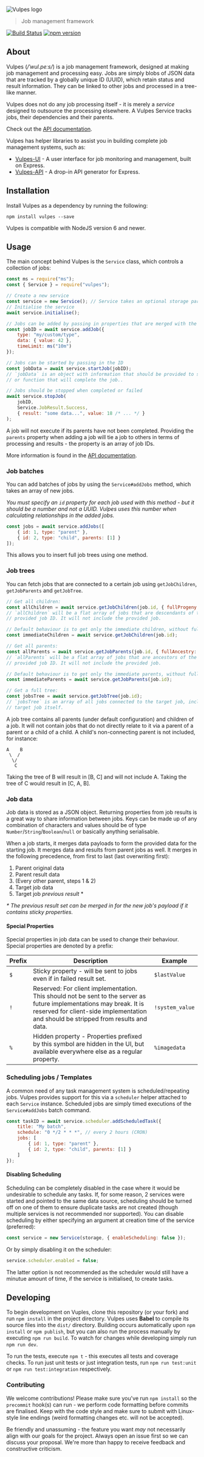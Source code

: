 ![Vulpes logo](https://github.com/Kiosked/vulpes/raw/master/vulpes_logo.jpg)

> Job management framework

[![Build Status](https://travis-ci.org/Kiosked/vulpes.svg?branch=master)](https://travis-ci.org/Kiosked/vulpes) [![npm version](https://badge.fury.io/js/vulpes.svg)](https://www.npmjs.com/package/vulpes)

## About

Vulpes (_/ˈwul.peːs/_) is a job management framework, designed at making job management and processing easy. Jobs are simply blobs of JSON data that are tracked by a globally unique ID (UUID), which retain status and result information. They can be linked to other jobs and processed in a tree-like manner.

Vulpes does not do any job processing itself - it is merely a _service_ designed to outsource the processing elsewhere. A Vulpes Service tracks jobs, their dependencies and their parents.

Check out the [API documentation](API.md).

Vulpes has helper libraries to assist you in building complete job management systems, such as:
 * [Vulpes-UI](https://github.com/Kiosked/vulpes-ui) - A user interface for job monitoring and management, built on Express.
 * [Vulpes-API](https://github.com/Kiosked/vulpes-api) - A drop-in API generator for Express.

## Installation

Install Vulpes as a dependency by running the following:

```shell
npm install vulpes --save
```

Vulpes is compatible with NodeJS version 6 and newer.

## Usage

The main concept behind Vulpes is the `Service` class, which controls a collection of jobs:

```javascript
const ms = require("ms");
const { Service } = require("vulpes");

// Create a new service
const service = new Service(); // Service takes an optional storage parameter
// Initialise the service
await service.initialise();

// Jobs can be added by passing in properties that are merged with the job
const jobID = await service.addJob({
    type: "my/custom/type",
    data: { value: 42 },
    timeLimit: ms("10m")
});

// Jobs can be started by passing in the ID
const jobData = await service.startJob(jobID);
// `jobData` is an object with information that should be provided to some worker
// or function that will complete the job..

// Jobs should be stopped when completed or failed
await service.stopJob(
    jobID,
    Service.JobResult.Success,
    { result: "some data...", value: 18 /* ... */ }
);
```

A job will not execute if its parents have not been completed. Providing the `parents` property when adding a job will tie a job to others in terms of processing and results - the property is an array of job IDs.

More information is found in the [API documentation](API.md).

### Job batches

You can add batches of jobs by using the `Service#addJobs` method, which takes an array of new jobs.

_You must specify an `id` property for each job used with this method - but it should be a number and not a UUID. Vulpes uses this number when calculating relationships in the added jobs._

```javascript
const jobs = await service.addJobs([
    { id: 1, type: "parent" },
    { id: 2, type: "child", parents: [1] }
]);
```

This allows you to insert full job trees using one method.

### Job trees

You can fetch jobs that are connected to a certain job using `getJobChildren`, `getJobParents` and `getJobTree`.

```javascript
// Get all children:
const allChildren = await service.getJobChildren(job.id, { fullProgeny: true });
// `allChildren` will be a flat array of jobs that are descendants of the
// provided job ID. It will not include the provided job.

// Default behaviour is to get only the immediate children, without full progeny:
const immediateChildren = await service.getJobChildren(job.id);

// Get all parents:
const allParents = await service.getJobParents(job.id, { fullAncestry: true });
// `allParents` will be a flat array of jobs that are ancestors of the
// provided job ID. It will not include the provided job.

// Default behaviour is to get only the immediate parents, without full ancestry:
const immediateParents = await service.getJobParents(job.id);

// Get a full tree:
const jobsTree = await service.getJobTree(job.id);
// `jobsTree` is an array of all jobs connected to the target job, including the
// target job itself.
```

A job tree contains all parents (under default configuration) and children of a job. It will not contain jobs that do not directly relate to it via a parent of a parent or a child of a child. A child's non-connecting parent is not included, for instance:

```
A    B
 \  /
  \/
   C
```

Taking the tree of B will result in [B, C] and will not include A. Taking the tree of C would result in [C, A, B].

### Job data

Job data is stored as a JSON object. Returning properties from job results is a great way to share information between jobs. Keys can be made up of any combination of characters and values should be of type `Number`/`String`/`Boolean`/`null` or basically anything serialisable.

When a job starts, it merges data payloads to form the provided data for the starting job. It merges data and results from parent jobs as well. It merges in the following precedence, from first to last (last overwriting first):

 1. Parent original data
 2. Parent result data
 3. (Every other parent, steps 1 & 2)
 4. Target job data
 5. Target job _previous result_ *

_* The previous result set can be merged in for the new job's payload if it contains sticky properties._

#### Special Properties

Special properties in job data can be used to change their behaviour. Special properties are denoted by a prefix:

| Prefix    | Description                           | Example       |
|-----------|---------------------------------------|---------------|
| `$`       | Sticky property - will be sent to jobs even if in failed result set. | `$lastValue` |
| `!`       | Reserved: For client implementation. This should not be sent to the server as future implementations may break. It is reserved for client-side implementation and should be stripped from results and data. | `!system_value` |
| `%`       | Hidden property - Properties prefixed by this symbol are hidden in the UI, but available everywhere else as a regular property. | `%imagedata` |

### Scheduling jobs / Templates

A common need of any task management system is scheduled/repeating jobs. Vulpes provides support for this via a `scheduler` helper attached to each `Service` instance. Scheduled jobs are simply timed executions of the `Service#addJobs` batch command.

```javascript
const taskID = await service.scheduler.addScheduledTask({
    title: "My batch",
    schedule: "0 */2 * * *", // every 2 hours (CRON)
    jobs: [
        { id: 1, type: "parent" },
        { id: 2, type: "child", parents: [1] }
    ]
});
```

#### Disabling Scheduling

Scheduling can be completely disabled in the case where it would be undesirable to schedule any tasks. If, for some reason, 2 services were started and pointed to the same data source, scheduling should be turned off on one of them to ensure duplicate tasks are not created (though multiple services is not recommended nor supported). You can disable scheduling by either specifying an argument at creation time of the service (preferred):

```javascript
const service = new Service(storage, { enableScheduling: false });
```

Or by simply disabling it on the scheduler:

```javascript
service.scheduler.enabled = false;
```

The latter option is not recommended as the scheduler would still have a minutue amount of time, if the service is initialised, to create tasks.

## Developing

To begin development on Vuples, clone this repository (or your fork) and run `npm install` in the project directory. Vulpes uses **Babel** to compile its source files into the `dist/` directory. Building occurs automatically upon `npm install` or `npm publish`, but you can also run the process manually by executing `npm run build`. To watch for changes while developing simply run `npm run dev`.

To run the tests, execute `npm t` - this executes all tests and coverage checks. To run just unit tests or just integration tests, run `npm run test:unit` or `npm run test:integration` respectively.

### Contributing

We welcome contributions! Please make sure you've run `npm install` so the `precommit` hook(s) can run - we perform code formatting before commits are finalised. Keep with the code style and make sure to submit with Linux-style line endings (weird formatting changes etc. will not be accepted).

Be friendly and unassuming - the feature you want _may_ not necessarily align with our goals for the project. Always open an issue first so we can discuss your proposal. We're more than happy to receive feedback and constructive criticism.
